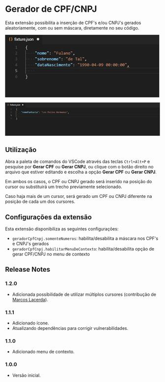 # Gerador de CPF/CNPJ

Esta extensão possibilita a inserção de CPF's e/ou CNPJ's gerados aleatoriamente, com ou sem máscara, diretamente no seu código.

![Exemplo utilizando menu de contexto](images/menu-contexto.gif "Exemplo utilizando menu de contexto")

![Exemplo utilizando paleta de comandos](images/paleta-comandos.gif "Exemplo utilizando paleta de comandos")

## Utilização

Abra a paleta de comandos do VSCode através das teclas `Ctrl+Alt+P` e pesquise por **Gerar CPF** ou **Gerar CNPJ**, ou clique com o botão direito no arquivo que estiver editando e escolha a opção **Gerar CPF** ou **Gerar CNPJ**.

Em ambos os casos, o CPF ou CNPJ gerado será inserido na posição do cursor ou substituirá um trecho previamente selecionado.

Caso haja mais de um cursor, será gerado um CPF ou CNPJ diferente na posição de cada um dos cursores.

## Configurações da extensão

Esta extensão disponibiliza as seguintes configurações:

* `geradorCpfCnpj.somenteNumeros`: habilita/desabilita a máscara nos CPF's e CNPJ's gerados
* `geradorCpfCnpj.habilitarMenuDeContexto`: habilita/desabilita opção de gerar CPF/CNPJ no menu de contexto

## Release Notes

### 1.2.0

- Adicionada possibilidade de utilizar múltiplos cursores (contribução de [Marcos Lacerda](https://github.com/marcosalpereira)).

### 1.1.1

- Adicionado ícone.
- Atualizando dependências para corrigir vulnerabilidades.

### 1.1.0

- Adicionado menu de contexto.

### 1.0.0

- Versão inicial.
